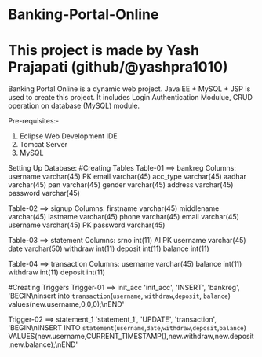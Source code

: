 # Banking-Portal-Online
# This project is made by Yash Prajapati (github/@yashpra1010)
Banking Portal Online is a dynamic web project. Java EE + MySQL + JSP is used to create this project.
It includes Login Authentication Modulue, CRUD operation on database (MySQL) module.

Pre-requisites:-
1) Eclipse Web Development IDE
2) Tomcat Server
3) MySQL

Setting Up Database:
#Creating Tables
Table-01 ==> bankreg
Columns:  username varchar(45) PK 
          email varchar(45) 
          acc_type varchar(45) 
          aadhar varchar(45) 
          pan varchar(45) 
          gender varchar(45) 
          address varchar(45) 
          password varchar(45)
  
Table-02 ==> signup
Columns:  firstname varchar(45) 
          middlename varchar(45) 
          lastname varchar(45) 
          phone varchar(45) 
          email varchar(45) 
          username varchar(45) PK 
          password varchar(45)
          
Table-03 ==> statement
Columns:  srno int(11) AI PK 
          username varchar(45) 
          date varchar(50) 
          withdraw int(11) 
          deposit int(11) 
          balance int(11)
          
Table-04 ==> transaction
Columns:  username varchar(45) 
          balance int(11) 
          withdraw int(11) 
          deposit int(11)
          
#Creating Triggers
Trigger-01 ==> init_acc
'init_acc', 'INSERT', 'bankreg', 'BEGIN\ninsert into `transaction`(`username`, `withdraw`,`deposit`, `balance`) values(new.username,0,0,0);\nEND'

Trigger-02 ==> statement_1
'statement_1', 'UPDATE', 'transaction', 'BEGIN\nINSERT INTO `statement`(`username`,`date`,`withdraw`,`deposit`,`balance`) VALUES(new.username,CURRENT_TIMESTAMP(),new.withdraw,new.deposit,new.balance);\nEND'
